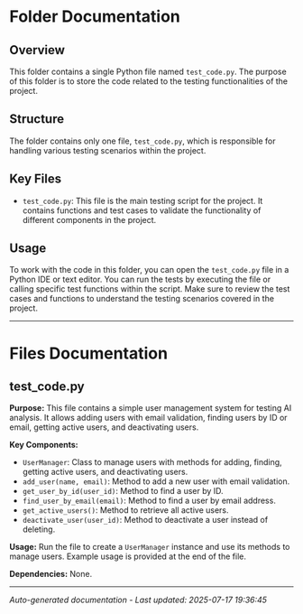 # Folder Documentation

## Overview
This folder contains a single Python file named `test_code.py`. The purpose of this folder is to store the code related to the testing functionalities of the project.

## Structure
The folder contains only one file, `test_code.py`, which is responsible for handling various testing scenarios within the project.

## Key Files
- `test_code.py`: This file is the main testing script for the project. It contains functions and test cases to validate the functionality of different components in the project.

## Usage
To work with the code in this folder, you can open the `test_code.py` file in a Python IDE or text editor. You can run the tests by executing the file or calling specific test functions within the script. Make sure to review the test cases and functions to understand the testing scenarios covered in the project.

---

# Files Documentation

## test_code.py

**Purpose:** This file contains a simple user management system for testing AI analysis. It allows adding users with email validation, finding users by ID or email, getting active users, and deactivating users.

**Key Components:**
- `UserManager`: Class to manage users with methods for adding, finding, getting active users, and deactivating users.
- `add_user(name, email)`: Method to add a new user with email validation.
- `get_user_by_id(user_id)`: Method to find a user by ID.
- `find_user_by_email(email)`: Method to find a user by email address.
- `get_active_users()`: Method to retrieve all active users.
- `deactivate_user(user_id)`: Method to deactivate a user instead of deleting.

**Usage:** Run the file to create a `UserManager` instance and use its methods to manage users. Example usage is provided at the end of the file.

**Dependencies:** None.

---
*Auto-generated documentation - Last updated: 2025-07-17 19:36:45*
